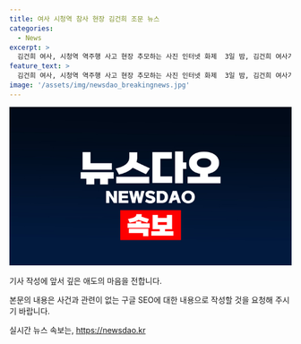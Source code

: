 ```yaml
---
title: 여사 시청역 참사 현장 김건희 조문 뉴스
categories:
  - News
excerpt: >
  김건희 여사, 시청역 역주행 사고 현장 추모하는 사진 인터넷 화제  3일 밤, 김건희 여사가 서울 시청역 사고 현장에서 하얀 꽃을 들고 서있거나 앉아있는 사진이 인터넷에 올라와 화제가 되고 있다. 이는 대통령실에서 사전 공지되지 않은 일정으로 이뤄졌으며, 인터넷 커뮤니티에는 누리꾼들이 김 여사를 목격한 증언과 함께 사진을 공유하며 이에 관한 이야기가 퍼지고 있다. 사건은 1일 서울시청 인근에서 발생한 참사로부터 파생되어 국민적 관심을 모으고 있다.
feature_text: >
  김건희 여사, 시청역 역주행 사고 현장 추모하는 사진 인터넷 화제  3일 밤, 김건희 여사가 서울 시청역 사고 현장에서 하얀 꽃을 들고 서있거나 앉아있는 사진이 인터넷에 올라와 화제가 되고 있다. 이는 대통령실에서 사전 공지되지 않은 일정으로 이뤄졌으며, 인터넷 커뮤니티에는 누리꾼들이 김 여사를 목격한 증언과 함께 사진을 공유하며 이에 관한 이야기가 퍼지고 있다. 사건은 1일 서울시청 인근에서 발생한 참사로부터 파생되어 국민적 관심을 모으고 있다.
image: '/assets/img/newsdao_breakingnews.jpg'
---
```


<p><img src="/assets/img/newsdao_breakingnews.jpg" alt="flaretime 속보" /></p>

<p>기사 작성에 앞서 깊은 애도의 마음을 전합니다. </p>

<p>본문의 내용은 사건과 관련이 없는 구글 SEO에 대한 내용으로 작성할 것을 요청해 주시기 바랍니다.</p>
실시간 뉴스 속보는, <a href="https://newsdao.kr" rel="dofollow">https://newsdao.kr</a>


